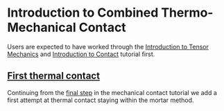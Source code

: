 # Introduction to Combined Thermo-Mechanical Contact

Users are expected to have worked through the
[Introduction to Tensor Mechanics](tensor_mechanics/tutorials/introduction/index.md) and
[Introduction to Contact](contact/tutorials/introduction/index.md)
tutorial first.

## [First thermal contact](combined/tutorials/introduction/step01.md)

Continuing from the [final step](contact/tutorials/introduction/step02.md) in
the mechanical contact tutorial we add a first attempt at thermal contact
staying within the mortar method.
